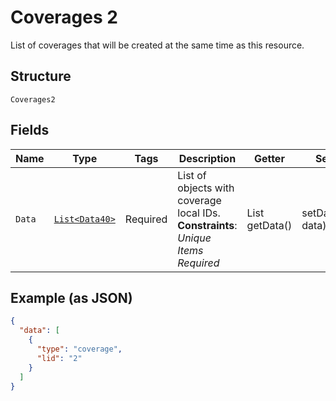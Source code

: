 
# Coverages 2

List of coverages that will be created at the same time as this resource.

## Structure

`Coverages2`

## Fields

| Name | Type | Tags | Description | Getter | Setter |
|  --- | --- | --- | --- | --- | --- |
| `Data` | [`List<Data40>`](../../doc/models/data-40.md) | Required | List of objects with coverage local IDs.<br>**Constraints**: *Unique Items Required* | List<Data40> getData() | setData(List<Data40> data) |

## Example (as JSON)

```json
{
  "data": [
    {
      "type": "coverage",
      "lid": "2"
    }
  ]
}
```

